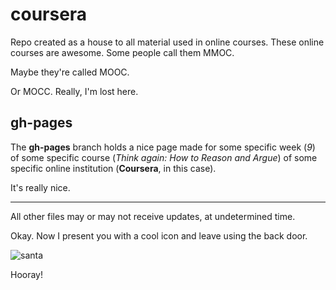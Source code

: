 coursera
========

Repo created as a house to all material used in online courses. These online courses are awesome. Some people call them MMOC.

Maybe they're called MOOC.

Or MOCC. Really, I'm lost here.


gh-pages
------

The **gh-pages** branch holds a nice page made for some specific week (*9*) of some specific course (*Think again: How to Reason and Argue*) of some specific online institution (**Coursera**, in this case).

It's really nice.


---

All other files may or may not receive updates, at undetermined time.

Okay. Now I present you with a cool icon and leave using the back door.

![santa](http://icons.iconarchive.com/icons/icons-land/multiple-smiley/96/Santa-Claus-Cool-icon.png "God save Santa!")

Hooray!
